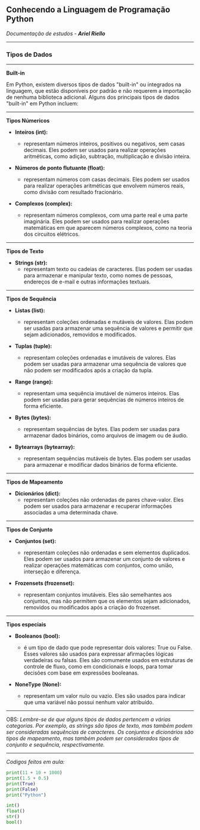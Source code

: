 ## Conhecendo a Linguagem de Programação Python

*Documentação de estudos - **Ariel Riello***

---

### **Tipos de Dados**

---

**Built-in**

Em Python, existem diversos tipos de dados "built-in" ou integrados na linguagem, que estão disponíveis por padrão e não requerem a importação de nenhuma biblioteca adicional. Alguns dos principais tipos de dados "built-in" em Python incluem:

---


**Tipos Númericos**

* **Inteiros (int):**
    *  representam números inteiros, positivos ou negativos, sem casas decimais. Eles podem ser usados para realizar operações aritméticas, como adição, subtração, multiplicação e divisão inteira.

* **Números de ponto flutuante (float):**
    * representam números com casas decimais. Eles podem ser usados para realizar operações aritméticas que envolvem números reais, como divisão com resultado fracionário.

* **Complexos (complex):**
    * representam números complexos, com uma parte real e uma parte imaginária. Eles podem ser usados para realizar operações matemáticas em que aparecem números complexos, como na teoria dos circuitos elétricos.

---


**Tipos de Texto**

* **Strings (str):**
    * representam texto ou cadeias de caracteres. Elas podem ser usadas para armazenar e manipular texto, como nomes de pessoas, endereços de e-mail e outras informações textuais.

---

**Tipos de Sequência**

* **Listas (list):**
    *  representam coleções ordenadas e mutáveis de valores. Elas podem ser usadas para armazenar uma sequência de valores e permitir que sejam adicionados, removidos e modificados.

* **Tuplas (tuple):**
    * representam coleções ordenadas e imutáveis de valores. Elas podem ser usadas para armazenar uma sequência de valores que não podem ser modificados após a criação da tupla.

* **Range (range):**
    * representam uma sequência imutável de números inteiros. Elas podem ser usadas para gerar sequências de números inteiros de forma eficiente.

* **Bytes (bytes):**
    * representam sequências de bytes. Elas podem ser usadas para armazenar dados binários, como arquivos de imagem ou de áudio.

* **Bytearrays (bytearray):**
    * representam sequências mutáveis de bytes. Elas podem ser usadas para armazenar e modificar dados binários de forma eficiente.

---

**Tipos de Mapeamento**

* **Dicionários (dict):**
    * representam coleções não ordenadas de pares chave-valor. Eles podem ser usados para armazenar e recuperar informações associadas a uma determinada chave.

---

**Tipos de Conjunto**

* **Conjuntos (set):**
    * representam coleções não ordenadas e sem elementos duplicados. Eles podem ser usados para armazenar um conjunto de valores e realizar operações matemáticas com conjuntos, como união, interseção e diferença.

* **Frozensets (frozenset):**
    * representam conjuntos imutáveis. Eles são semelhantes aos conjuntos, mas não permitem que os elementos sejam adicionados, removidos ou modificados após a criação do frozenset.

---

**Tipos especiais**

* **Booleanos (bool):**
    * é um tipo de dado que pode representar dois valores: True ou False. Esses valores são usados para expressar afirmações lógicas verdadeiras ou falsas. Eles são comumente usados em estruturas de controle de fluxo, como em condicionais e loops, para tomar decisões com base em expressões booleanas.

* **NoneType (None):**
    * representam um valor nulo ou vazio. Eles são usados para indicar que uma variável não possui nenhum valor atribuído.

---

OBS: *Lembre-se de que alguns tipos de dados pertencem a várias categorias. Por exemplo, as strings são tipos de texto, mas também podem ser consideradas sequências de caracteres. Os conjuntos e dicionários são tipos de mapeamento, mas também podem ser considerados tipos de conjunto e sequência, respectivamente.*

---

*Codigos feitos em aula:*

~~~Python
print(11 + 10 + 1000)
print(1.5 + 0.5)
print(True)
print(False)
print("Python")

int()
float()
str()
bool()
~~~
